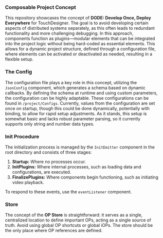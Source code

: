 ### Composable Project Concept

This repository showcases the concept of **DODE: Develop Once, Deploy Everywhere** for TouchDesigner. The goal is to avoid developing certain aspects of distributed systems separately, as this often leads to redundant functionality and more challenging debugging. In this approach, components function as plugins—modular elements that can be integrated into the project logic without being hard-coded as essential elements. This allows for a dynamic project structure, defined through a configuration file, where elements can be activated or deactivated as needed, resulting in a flexible setup.

### The Config

The configuration file plays a key role in this concept, utilizing the `JsonConfig` component, which generates a schema based on dynamic callbacks. By defining the schema at runtime and using custom parameters, the configuration can be highly adaptable. These configurations can be found in `/project/Configs`. Currently, values from the configuration are set once on startup, though this could be done dynamically, potentially with binding, to allow for rapid setup adjustments. As it stands, this setup is somewhat basic and lacks robust parameter parsing, so it currently supports only string and number data types.

### Init Procedure

The initialization process is managed by the `InitEmitter` component in the root directory and consists of three stages:

1. **Startup:** Where no processes occur.
2. **InitPlugins:** Where internal processes, such as loading data and configurations, are executed.
3. **FinalizePlugins:** Where components begin functioning, such as initiating video playback.

To respond to these events, use the `eventListener` component.

### Store

The concept of the **OP Store** is straightforward: it serves as a single, centralized location to define important OPs, acting as a single source of truth. Avoid using global OP shortcuts or global iOPs. The store should be the only place where OP references are defined.
